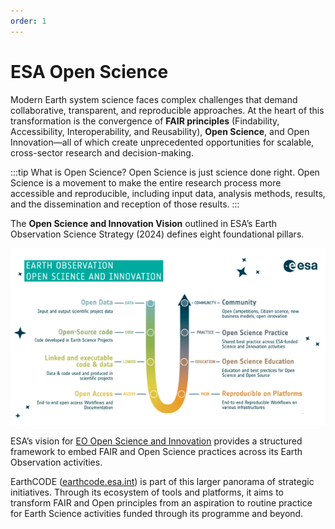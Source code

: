 ```yaml
---
order: 1
---
```

# ESA Open Science

<!-- To better understand what EarthCODE is and what it aims to achieve, it's helpful to look at the vision of the project, how it started—and how it has evolved. -->

Modern Earth system science faces complex challenges that demand collaborative, transparent, and reproducible approaches. At the heart of this transformation is the convergence of **FAIR principles** (Findability, Accessibility, Interoperability, and Reusability), **Open Science**, and Open Innovation—all of which create unprecedented opportunities for scalable, cross-sector research and decision-making.

:::tip What is Open Science? Open Science is just science done right.
Open Science is a movement to make the entire research process more accessible and reproducible, including input data, analysis methods, results, and the dissemination and reception of those results.
:::

The **Open Science and Innovation Vision** outlined in ESA’s Earth Observation Science Strategy (2024) defines eight foundational pillars.

![Open Science](/img/terms/open-science-esa.png)

ESA’s vision for [EO Open Science and Innovation](doi.org/10.5281/zenodo.13819557) provides a structured framework to embed FAIR and Open Science practices across its Earth Observation activities.

EarthCODE ([earthcode.esa.int](https://earthcode.esa.int)) is part of this larger panorama of strategic initiatives. Through its ecosystem of tools and platforms, it aims to transform FAIR and Open principles from an aspiration to routine practice for Earth Science activities funded through its programme and beyond.